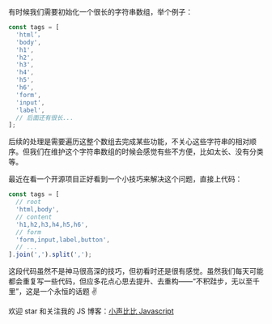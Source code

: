 有时候我们需要初始化一个很长的字符串数组，举个例子：

```javascript
const tags = [
  'html’，
  'body',
  'h1',
  'h2',
  'h3',
  'h4',
  'h5',
  'h6',
  'form',
  'input',
  'label',
  // 后面还有很长...
];
```

后续的处理是需要遍历这整个数组去完成某些功能，不关心这些字符串的相对顺序。但我们在维护这个字符串数组的时候会感觉有些不方便，比如太长、没有分类等。



最近在看一个开源项目正好看到一个小技巧来解决这个问题，直接上代码：

```javascript
const tags = [
  // root
  'html,body',
  // content
  'h1,h2,h3,h4,h5,h6',
  // form
  'form,input,label,button',
  // ...
].join(',').split(',');
```

这段代码虽然不是神马很高深的技巧，但初看时还是很有感觉。虽然我们每天可能都会重复写一些代码，但应多花点心思去提升、去重构——“不积跬步，无以至千里”，这是一个永恒的话题 :v:



欢迎 star 和关注我的 JS 博客：[小声比比 Javascript](https://github.com/deepfunc/js-bullshit-blog)